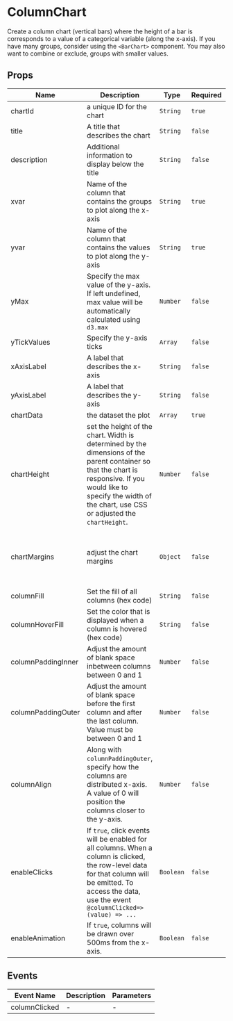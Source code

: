 # ColumnChart

Create a column chart (vertical bars) where the height of a bar is corresponds to a value of a categorical variable (along the x-axis). If you have many groups, consider using the `<BarChart>` component. You may also want to combine or exclude, groups with smaller values.

## Props

<!-- @vuese:ColumnChart:props:start -->
|Name|Description|Type|Required|Default|
|---|---|---|---|---|
|chartId|a unique ID for the chart|`String`|`true`|-|
|title|A title that describes the chart|`String`|`false`|-|
|description|Additional information to display below the title|`String`|`false`|-|
|xvar|Name of the column that contains the groups to plot along the x-axis|`String`|`true`|-|
|yvar|Name of the column that contains the values to plot along the y-axis|`String`|`true`|-|
|yMax|Specify the max value of the y-axis. If left undefined, max value will be automatically calculated using `d3.max`|`Number`|`false`|-|
|yTickValues|Specify the y-axis ticks|`Array`|`false`|-|
|xAxisLabel|A label that describes the x-axis|`String`|`false`|-|
|yAxisLabel|A label that describes the y-axis|`String`|`false`|-|
|chartData|the dataset the plot|`Array`|`true`|-|
|chartHeight|set the height of the chart. Width is determined by the dimensions of the parent container so that the chart is responsive. If you would like to specify the width of the chart, use CSS or adjusted the `chartHeight`.|`Number`|`false`|`425`|
|chartMargins|adjust the chart margins|`Object`|`false`|`{ top: 15, right: 15, bottom: 60, left: 60 }`|
|columnFill|Set the fill of all columns (hex code)|`String`|`false`|`#6C85B5`|
|columnHoverFill|Set the color that is displayed when a column is hovered (hex code)|`String`|`false`|`#163D89`|
|columnPaddingInner|Adjust the amount of blank space inbetween columns between 0 and 1|`Number`|`false`|`0.2`|
|columnPaddingOuter|Adjust the amount of blank space before the first column and after the last column. Value must be between 0 and 1|`Number`|`false`|`0.2`|
|columnAlign|Along with `columnPaddingOuter`, specify how the columns are distributed x-axis. A value of 0 will position the columns closer to the y-axis.|`Number`|`false`|`0.5`|
|enableClicks|If `true`, click events will be enabled for all columns. When a column is clicked, the row-level data for that column will be emitted. To access the data, use the event `@columnClicked=>(value) => ...`|`Boolean`|`false`|`false`|
|enableAnimation|If `true`, columns will be drawn over 500ms from the x-axis.|`Boolean`|`false`|true|

<!-- @vuese:ColumnChart:props:end -->


## Events

<!-- @vuese:ColumnChart:events:start -->
|Event Name|Description|Parameters|
|---|---|---|
|columnClicked|-|-|

<!-- @vuese:ColumnChart:events:end -->


